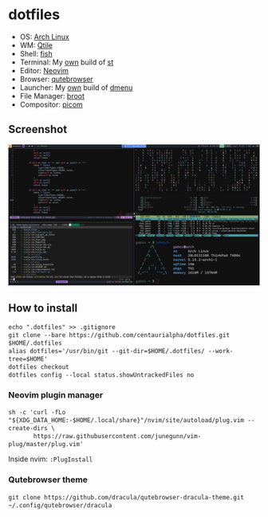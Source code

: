 # dotfiles

- OS: [Arch Linux](https://archlinux.org/)
- WM: [Qtile](http://www.qtile.org/)
- Shell: [fish](https://fishshell.com/)
- Terminal: My [own](https://github.com/centaurialpha/st) build of [st](https://st.suckless.org/)
- Editor: [Neovim](https://neovim.io/)
- Browser: [qutebrowser](https://qutebrowser.org/)
- Launcher: My [own](https://github.com/centaurialpha/dmenu) build of [dmenu](https://tools.suckless.org/dmenu/)
- File Manager: [broot](https://github.com/Canop/broot)
- Compositor: [picom](https://github.com/yshui/picom)

## Screenshot
![screenshot qtile](screenshot-dotfiles-qtile.png)

## How to install
```
echo ".dotfiles" >> .gitignore
git clone --bare https://github.com/centaurialpha/dotfiles.git $HOME/.dotfiles
alias dotfiles='/usr/bin/git --git-dir=$HOME/.dotfiles/ --work-tree=$HOME'
dotfiles checkout
dotfiles config --local status.showUntrackedFiles no
```

### Neovim plugin manager
```
sh -c 'curl -fLo "${XDG_DATA_HOME:-$HOME/.local/share}"/nvim/site/autoload/plug.vim --create-dirs \
       https://raw.githubusercontent.com/junegunn/vim-plug/master/plug.vim'
```

Inside nvim: `:PlugInstall`

### Qutebrowser theme
```
git clone https://github.com/dracula/qutebrowser-dracula-theme.git ~/.config/qutebrowser/dracula
```
